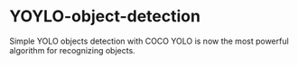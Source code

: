 # YOYLO-object-detection
Simple YOLO objects detection with COCO
YOLO is now the most powerful algorithm for recognizing objects.
